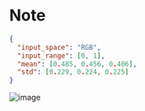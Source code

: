 # Note

```json
{
  "input_space": "RGB",
  "input_range": [0, 1],
  "mean": [0.485, 0.456, 0.406],
  "std": [0.229, 0.224, 0.225]
}
```

![image](https://github.com/PINTO0309/PINTO_model_zoo/assets/33194443/6f92fb5c-2eba-4086-85f4-89fe868627d3)
